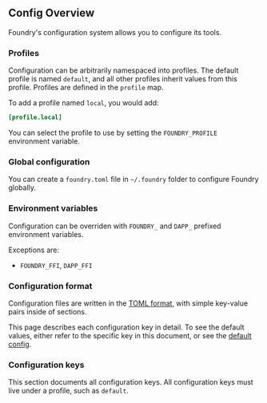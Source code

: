 ## Config Overview

Foundry's configuration system allows you to configure its tools.

### Profiles

Configuration can be arbitrarily namespaced into profiles. The default profile is named `default`, and all other profiles inherit values from this profile. Profiles are defined in the `profile` map.

To add a profile named `local`, you would add:

```toml
[profile.local]
```

You can select the profile to use by setting the `FOUNDRY_PROFILE` environment variable.

### Global configuration

You can create a `foundry.toml` file in `~/.foundry` folder to configure Foundry globally.

### Environment variables

Configuration can be overriden with `FOUNDRY_` and `DAPP_` prefixed environment variables.

Exceptions are:

- `FOUNDRY_FFI`, `DAPP_FFI`

### Configuration format

Configuration files are written in the [TOML format](https://toml.io), with simple key-value pairs inside of sections.

This page describes each configuration key in detail. To see the default values, either refer to the specific key in this document, or see the [default config](/static/config.default.toml).

### Configuration keys

This section documents all configuration keys. All configuration keys must live under a profile, such as `default`.
